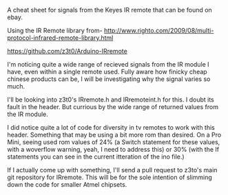 A cheat sheet for signals from the Keyes IR remote that can be found on ebay.

Using the IR Remote library from-
http://www.righto.com/2009/08/multi-protocol-infrared-remote-library.html

https://github.com/z3t0/Arduino-IRremote


I'm noticing quite a wide range of recieved signals from the IR module I have, even within a single remote used.  Fully aware how finicky cheap chinese products can be, I will be investigating why the signal varies so much.


I'll be looking into z3t0's IRremote.h and IRremoteint.h for this.  I doubt its fault in the header.  But currious by the wide range of returned values from the IR module.


I did notice quite a lot of code for diversity in tv remotes to work with this header.  Something that may be using a bit more rom than desired.  On a Pro Mini, seeing used rom values of 24% (a Switch statement for these values, with a woverflow warning, yeah, I need to address this) or 30% (with the If statements you can see in the current itteration of the ino file.)


If I actually come up with something, I'll send a pull request to z3to's main git repository for IRremote.  This will be for the sole intention of slimming down the code for smaller Atmel chipsets.
